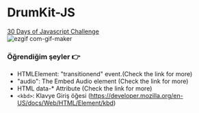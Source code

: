 # DrumKit-JS
[30 Days of Javascript Challenge](https://www.youtube.com/watch?v=VuN8qwZoego&list=PLu8EoSxDXHP6CGK4YVJhL_VWetA865GOH)
 <br>
 ![ezgif com-gif-maker](https://user-images.githubusercontent.com/50294199/103650622-5de32c80-4f71-11eb-9e2c-486ca0a8e075.gif)
 
 ### Öğrendiğim şeyler 👉

- HTMLElement: "transitionend" event.(Check the link for more)
- "audio": The Embed Audio element (Check the link for more)
- HTML data-* Attribute (Check the link for more)
- `<kbd>`: Klavye Giriş öğesi (https://developer.mozilla.org/en-US/docs/Web/HTML/Element/kbd)

